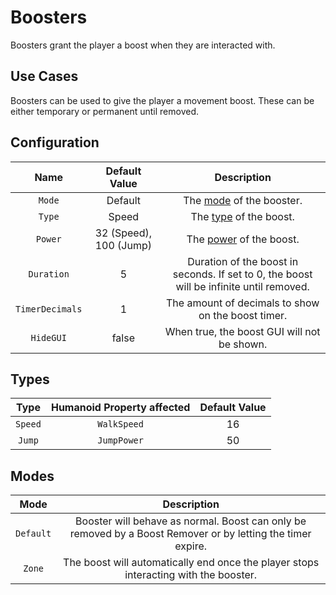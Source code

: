 # Boosters

Boosters grant the player a boost when they are interacted with.

## Use Cases

Boosters can be used to give the player a movement boost. These can be either temporary or permanent until removed.

## Configuration

| Name | Default Value | Description
|:-----:|:-----:|:-----:
| `Mode` | Default | The [mode](#modes) of the booster.
| `Type` | Speed | The [type](#types) of the boost.
| `Power` | 32 (Speed), 100 (Jump) | The [power](#types) of the boost.
| `Duration` | 5 | Duration of the boost in seconds. If set to 0, the boost will be infinite until removed.
| `TimerDecimals` | 1 | The amount of decimals to show on the boost timer.
| `HideGUI` | false | When true, the boost GUI will not be shown.

## Types

| Type | Humanoid Property affected | Default Value
|:-----:|:-----:|:-----:
| `Speed` | `WalkSpeed` | 16
| `Jump` | `JumpPower` | 50

## Modes

| Mode | Description
|:-----:|:-----:
| `Default` | Booster will behave as normal. Boost can only be removed by a Boost Remover or by letting the timer expire.
| `Zone` | The boost will automatically end once the player stops interacting with the booster.
